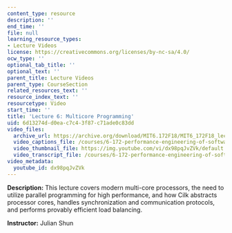 ```yaml
---
content_type: resource
description: ''
end_time: ''
file: null
learning_resource_types:
- Lecture Videos
license: https://creativecommons.org/licenses/by-nc-sa/4.0/
ocw_type: ''
optional_tab_title: ''
optional_text: ''
parent_title: Lecture Videos
parent_type: CourseSection
related_resources_text: ''
resource_index_text: ''
resourcetype: Video
start_time: ''
title: 'Lecture 6: Multicore Programming'
uid: 6d13274d-d0ea-c7c4-3f87-c71ade0c83dd
video_files:
  archive_url: https://archive.org/download/MIT6.172F18/MIT6_172F18_lecture_06_300k.mp4
  video_captions_file: /courses/6-172-performance-engineering-of-software-systems-fall-2018/ea314a908b7655189db1934d9a4726c1_dx98pqJvZVk.vtt
  video_thumbnail_file: https://img.youtube.com/vi/dx98pqJvZVk/default.jpg
  video_transcript_file: /courses/6-172-performance-engineering-of-software-systems-fall-2018/87088cc092c31570280cbeaf6b1759cf_dx98pqJvZVk.pdf
video_metadata:
  youtube_id: dx98pqJvZVk
---
```


**Description:** This lecture covers modern multi-core processors, the need to utilize parallel programming for high performance, and how Cilk abstracts processor cores, handles synchronization and communication protocols, and performs provably efficient load balancing.

**Instructor:** Julian Shun

